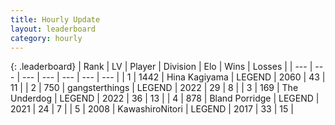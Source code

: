 ```yaml
---
title: Hourly Update
layout: leaderboard
category: hourly
---
```


{: .leaderboard}
| Rank | LV | Player | Division | Elo | Wins | Losses |
| --- | --- | --- | --- | --- | --- | --- |
| <span data-change="0">1</span> | 1442 | <span title="ID: 315148">Hina Kagiyama</span> | LEGEND | <span data-change="0">2060</span> | <span data-change="0">43</span> | <span data-change="0">11</span> |
| <span data-change="1">2</span> | 750 | <span title="ID: 92077">gangsterthings</span> | LEGEND | <span data-change="0">2022</span> | <span data-change="0">29</span> | <span data-change="0">8</span> |
| <span data-change="1">3</span> | 169 | <span title="ID: 514789">The Underdog</span> | LEGEND | <span data-change="0">2022</span> | <span data-change="0">36</span> | <span data-change="0">13</span> |
| <span data-change="-2">4</span> | 878 | <span title="ID: 466895">Bland Porridge</span> | LEGEND | <span data-change="-6">2021</span> | <span data-change="1">24</span> | <span data-change="1">7</span> |
| <span data-change="0">5</span> | 2008 | <span title="ID: 164871">KawashiroNitori</span> | LEGEND | <span data-change="10">2017</span> | <span data-change="2">33</span> | <span data-change="0">15</span> |